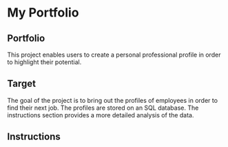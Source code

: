 # My Portfolio

## Portfolio
This project enables users to create a personal professional profile in order to highlight their potential.

## Target
The goal of the project is to bring out the profiles of employees in order to find their next job. The profiles are stored on an SQL database. The instructions section provides a more detailed analysis of the data.

## Instructions

